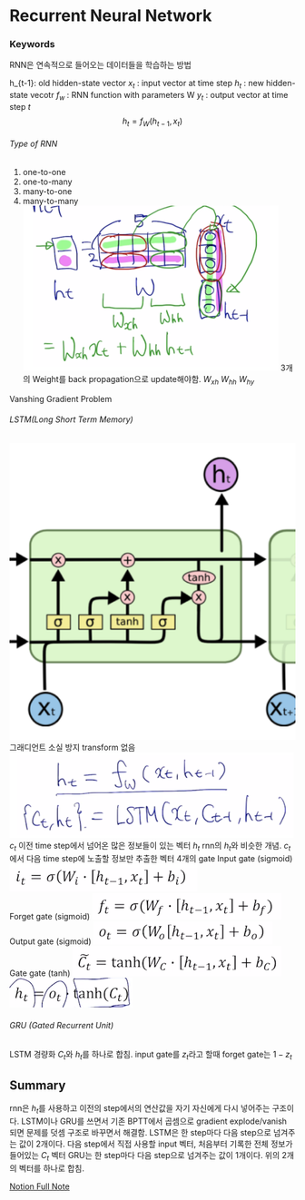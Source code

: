 # Recurrent Neural Network


### Keywords

RNN은 연속적으로 들어오는 데이터들을 학습하는 방법

h_{t-1}:  old hidden-state vector
$x_t$ : input vector at time step
$h_t$ : new hidden-state vecotr
$f_w$ : RNN function with parameters W
$y_t$ : output vector at time step $t$
$$h_t = f_W(h_{t-1},x_t)$$

###### Type of RNN

1. one-to-one
2. one-to-many
3. many-to-one
4. many-to-many
![picture 4](images/cbc5f25a9a08a3335c1aa2bfb81f3f7efad9de2441af587c5305c1174caf4860.png)
3개의 Weight를 back propagation으로 update해야함. $W_{xh}$ $W_{hh}$ $W_{hy}$

Vanshing Gradient Problem

###### LSTM(Long Short Term Memory)
![picture 11](images/7a2ca3e1473716ca3d59ce5cf56e8930f2cecbe11c5f99d20d2d6590ce63caea.png)  
그래디언트 소실 방지
transform 없음
![picture 5](images/cf2786e5ac8df1d07d17acfe1eb686adcc01eb282347b4cf79ee9cb99776a561.png)  
$c_t$ 이전 time step에서 넘어온 많은 정보들이 있는 벡터
$h_t$ rnn의 $h_t$와 비슷한 개념. $c_t$에서 다음 time step에 노출할 정보만 추출한 벡터
4개의 gate
Input gate (sigmoid)
![picture 6](images/68e3965260343831c12aefefd3e2ee4382ad1a6c39b3928f4c35f34418d97c3c.png)  
Forget gate (sigmoid)
![picture 7](images/abfe8f074f9da247b81dfc6d92f5392192874e3f5f223c9ac976506d92b25d8e.png)  
Output gate (sigmoid)
![picture 8](images/1923ffffa4e92f4fd29d05ea59c8ec7a94e1821d88cb588b589ae4f7c58c05b9.png)  
Gate gate (tanh)
![picture 9](images/f5b5940413da8424da5b3c8f336d2f0d584d26a637ee63c92c3beccc23eaaf3b.png)  
![picture 10](images/d62a4316c368045e2495d85c9c505d982597cafbe5f8b266c45f9f4c5256f211.png)  

###### GRU (Gated Recurrent Unit)
LSTM 경량화
$C_t$와 $h_t$를 하나로 합침.
input gate를 $z_t$라고 할때 forget gate는 $1-z_t$ 

## Summary
rnn은 $h_t$를 사용하고 이전의 step에서의 연산값을 자기 자신에게 다시 넣어주는 구조이다.
LSTM이나 GRU를 쓰면서 기존 BPTT에서 곱셈으로 gradient explode/vanish 되면 문제를 덧셈 구조로 바꾸면서 해결함.
LSTM은 한 step마다 다음 step으로 넘겨주는 값이 2개이다. 다음 step에서 직접 사용할 input 벡터, 처음부터 기록한 전체 정보가 들어있는 $C_t$ 벡터
GRU는 한 step마다 다음 step으로 넘겨주는 값이 1개이다. 위의 2개의 벡터를 하나로 합침.

[Notion Full Note](https://smilingface.notion.site/Recurrent-Neural-Network-and-Language-Modeling-46bbcc05db1647aa9f2214363b61239f)